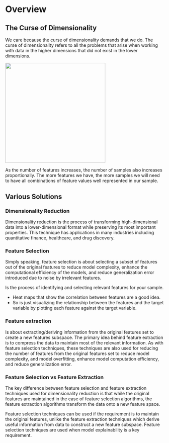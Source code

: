 # Overview

## The Curse of Dimensionality

We care because the curse of dimensionality demands that we do. The curse of dimensionality refers to all the problems that arise when working with data in the higher dimensions that did not exist in the lower dimensions.

<img src="image1.jpg" style="width:3.31667in" />

As the number of features increases, the number of samples also increases proportionally. The more features we have, the more samples we will need to have all combinations of feature values well represented in our sample.

## Various Solutions

### Dimensionality Reduction

Dimensionality reduction is the process of transforming high-dimensional data into a lower-dimensional format while preserving its most important properties. This technique has applications in many industries including quantitative finance, healthcare, and drug discovery.

### Feature Selection

Simply speaking, feature selection is about selecting a subset of features out of the original features to reduce model complexity, enhance the computational efficiency of the models, and reduce generalization error introduced due to noise by irrelevant features.

Is the process of identifying and selecting relevant features for your sample.

- Heat maps that show the correlation between features are a good idea.
- So is just visualizing the relationship between the features and the target variable by plotting each feature against the target variable.

### Feature extraction

Is about extracting/deriving information from the original features set to create a new features subspace. The primary idea behind feature extraction is to compress the data to maintain most of the relevant information. As with feature selection techniques, these techniques are also used for reducing the number of features from the original features set to reduce model complexity, and model overfitting, enhance model computation efficiency, and reduce generalization error.

### Feature Selection vs Feature Extraction

The key difference between feature selection and feature extraction techniques used for dimensionality reduction is that while the original features are maintained in the case of feature selection algorithms, the feature extraction algorithms transform the data onto a new feature space.

Feature selection techniques can be used if the requirement is to maintain the original features, unlike the feature extraction techniques which derive useful information from data to construct a new feature subspace. Feature selection techniques are used when model explainability is a key requirement.

